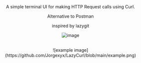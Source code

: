 <div align="center">
A simple terminal UI for making HTTP Request calls using Curl. 
<p>Alternative to Postman</p>
<p>inspired by lazygit</p>

![image](https://github.com/Jorgexyx/lazycurl/assets/23204093/6f49db4e-e4cf-4d4b-a149-b8d9a1222998)


<br/>
![example image](https://github.com/Jorgexyx/LazyCurl/blob/main/example.png)
